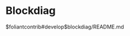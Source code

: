 # Blockdiag

<include sethead="2" nohead="true">
    $foliantcontrib#develop$blockdiag/README.md
</include>
